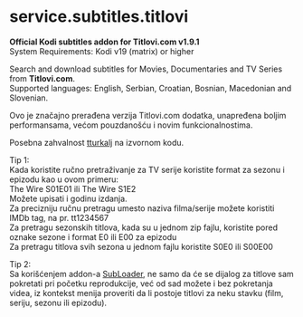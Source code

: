 # service.subtitles.titlovi  
<B>Official Kodi subtitles addon for Titlovi.com v1.9.1</B>  
System Requirements: Kodi v19 (matrix) or higher  

Search and download subtitles for Movies, Documentaries and TV Series from <B>Titlovi.com</B>.  
Supported languages: English, Serbian, Croatian, Bosnian, Macedonian and Slovenian.  

Ovo je značajno prerađena verzija Titlovi.com dodatka, unapređena boljim performansama, većom pouzdanošću i novim funkcionalnostima.

Posebna zahvalnost <a href="https://github.com/tturkalj/service.subtitles.titlovi-com-official" target="_blank">tturkalj</a> na izvornom kodu.  

Tip 1:  
Kada koristite ručno pretraživanje za TV serije koristite format za sezonu i epizodu kao u ovom primeru:  
  The Wire S01E01 ili The Wire S1E2  
Možete upisati i godinu izdanja.  
Za precizniju ručnu pretragu umesto naziva filma/serije možete koristiti IMDb tag, na pr. tt1234567  
Za pretragu sezonskih titlova, kada su u jednom zip fajlu, koristite pored oznake sezone i format E0 ili E00 za epizodu  
Za pretragu titlova svih sezona u jednom fajlu koristite S0E0 ili S00E00  

Tip 2:  
Sa korišćenjem addon-a <a href="https://github.com/deklica/service.subloader">SubLoader</a>, ne samo da će se dijalog za titlove sam pokretati pri početku reprodukcije, već od sad možete i bez pokretanja videa, iz kontekst menija proveriti da li postoje titlovi za neku stavku (film, seriju, sezonu ili epizodu).
